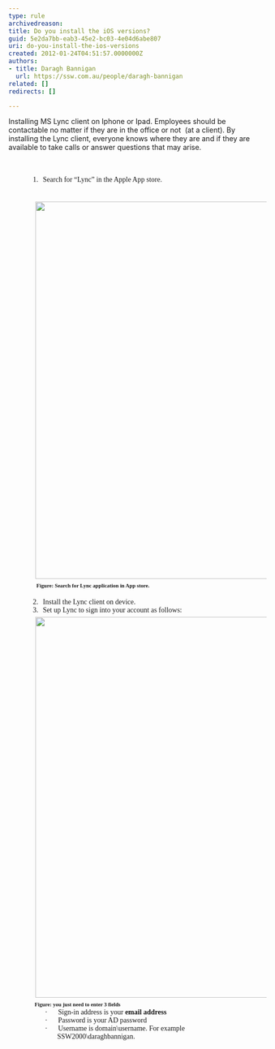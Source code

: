 ```yaml
---
type: rule
archivedreason: 
title: Do you install the iOS versions?
guid: 5e2da7bb-eab3-45e2-bc03-4e04d6abe807
uri: do-you-install-the-ios-versions
created: 2012-01-24T04:51:57.0000000Z
authors:
- title: Daragh Bannigan
  url: https://ssw.com.au/people/daragh-bannigan
related: []
redirects: []

---
```



Installing MS Lync client on Iphone or Ipad. Employees should be contactable no matter if they are in the office or not&#160; (at a client). By installing the Lync client, everyone knows where they are and if they are available to take calls or answer questions that may arise.
<br><excerpt class='endintro'></excerpt><br>
​<div style="text-indent&#58;-18pt;margin&#58;0cm 0cm 0pt 54pt;"><span><span><font face="Tahoma">1.</font><span style="font&#58;7pt 'times new roman';">&#160;&#160;&#160; </span></span></span><font face="Tahoma">Search for “Lync” in the Apple App store.</font></div>
<div style="margin&#58;0cm 0cm 0pt 36pt;"><font face="Tahoma">&#160;<img src="/ITAndNetworking/PublishingImages/Lync1.png" width="497" height="744" alt="" style="margin&#58;5px;width&#58;497px;height&#58;744px;" /><br>&#160; </font><b><span style="font-size&#58;8pt;"><font face="Tahoma">Figure&#58; Search for Lync application in App store.</font></span></b></div>
<div style="margin&#58;0cm 0cm 0pt 36pt;"><b><span style="font-size&#58;8pt;"><font face="Tahoma"></font></span></b>&#160;</div>
<div style="text-indent&#58;-18pt;margin&#58;0cm 0cm 0pt 54pt;"><span><span><font face="Tahoma">2.</font><span style="font&#58;7pt 'times new roman';">&#160;&#160;&#160; </span></span></span><font face="Tahoma">Install the Lync client on device.</font></div>
<div style="text-indent&#58;-18pt;margin&#58;0cm 0cm 0pt 54pt;"><span><span><font face="Tahoma">3.</font><span style="font&#58;7pt 'times new roman';">&#160;&#160;&#160; </span></span></span><font face="Tahoma">Set up Lync to sign into your account as follows&#58;</font></div>
<div style="margin&#58;0cm 0cm 0pt 36pt;"><font face="Tahoma"><img src="/ITAndNetworking/PublishingImages/Lync2.png" width="502" height="751" alt="" style="margin&#58;5px;width&#58;502px;height&#58;751px;" /><br>&#160;</font><b><span style="font-size&#58;8pt;"><font face="Tahoma">Figure&#58; you just need to enter 3 fields</font></span></b></div>
<div style="text-indent&#58;-18pt;margin&#58;0cm 0cm 0pt 72pt;"><span style="font-family&#58;symbol;"><span>·<span style="font&#58;7pt 'times new roman';">&#160;&#160;&#160;&#160;&#160;&#160;&#160;&#160; </span></span></span><font face="Tahoma">Sign-in address is your <b>email address</b></font></div>
<div style="text-indent&#58;-18pt;margin&#58;0cm 0cm 0pt 72pt;"><span style="font-family&#58;symbol;"><span>·<span style="font&#58;7pt 'times new roman';">&#160;&#160;&#160;&#160;&#160;&#160;&#160;&#160; </span></span></span><font face="Tahoma">Password is your AD password</font></div>
<div style="text-indent&#58;-18pt;margin&#58;0cm 0cm 0pt 72pt;"><span style="font-family&#58;symbol;"><span>·<span style="font&#58;7pt 'times new roman';">&#160;&#160;&#160;&#160;&#160;&#160;&#160;&#160; </span></span></span><font face="Tahoma">Username is domain\username. For example SSW2000\daraghbannigan.</font></div>


